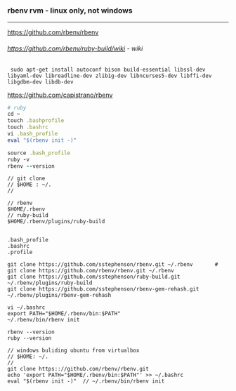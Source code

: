### rbenv rvm - linux only, not windows
---

https://github.com/rbenv/rbenv

###### https://github.com/rbenv/ruby-build/wiki - wiki
```
 sudo apt-get install autoconf bison build-essential libssl-dev libyaml-dev libreadline-dev zlib1g-dev libncurses5-dev libffi-dev libgdbm-dev libdb-dev

```

https://github.com/capistrano/rbenv

```rb
# ruby
cd ~
touch .bashprofile
touch .bashrc
vi .bash_profile
eval "$(rbenv init -)"

source .bash_profile
ruby -v
rbenv --version

```

```
// git clone
// $HOME : ~/.
//

// rbenv
$HOME/.rbenv
// ruby-build
$HOME/.rbenv/plugins/ruby-build


```

```
.bash_profile
.bashrc
.profile

git clone https://github.com/sstephenson/rbenv.git ~/.rbenv       # git clone https://github.com/rbenv/rbenv.git ~/.rbenv
git clone https://github.com/sstephenson/ruby-build.git ~/.rbenv/plugins/ruby-build
git clone https://github.com/sstephenson/rbenv-gem-rehash.git ~/.rbenv/plugins/rbenv-gem-rehash

vi ~/.bashrc
export PATH="$HOME/.rbenv/bin:$PATH"
~/.rbenv/bin/rbenv init

rbenv --version
ruby --version
```

```
// windows buliding ubuntu from virtualbox
// $HOME: ~/.
//
git clone https:://github.com/rbenv/rbenv.git
echo 'export PATH="$HOME/.rbenv/bin:$PATH"' >> ~/.bashrc
eval "$(rbenv init -)"  // ~/.rbenv/bin/rbenv init




```


